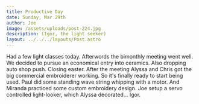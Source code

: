```yaml
---
title: Productive Day
date: Sunday, Mar 29th
author: Joe
image: /assets/uploads/post-224.jpg
description: (Igor, the light seeker)
layout: ../../../layouts/Post.astro
---
```


Had a few light classes today.  Afterwords the bimonthly meeting went well.  We decided to pursue an economical entry into ceramics.  Also dropping auto shop push.  Closing easter.  After the meeting Alyssa and Chris got the big commercial embroiderer working.  So it's finally ready to start being used.  Paul did some standing wave string whipping with a motor. And Miranda practiced some custom embroidery design. Joe setup a servo controlled light-looker, which Alyssa decorated...  Igor.
